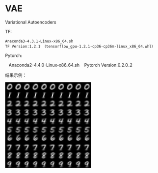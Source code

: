 # VAE
Variational Autoencoders

TF:

    Anaconda3-4.3.1-Linux-x86_64.sh
    TF Version:1.2.1 （tensorflow_gpu-1.2.1-cp36-cp36m-linux_x86_64.whl）

Pytorch:

    Anaconda2-4.4.0-Linux-x86_64.sh
    Pytorch Version:0.2.0_2

结果示例：

![](https://github.com/Joluo/VAE/blob/master/res.png)
